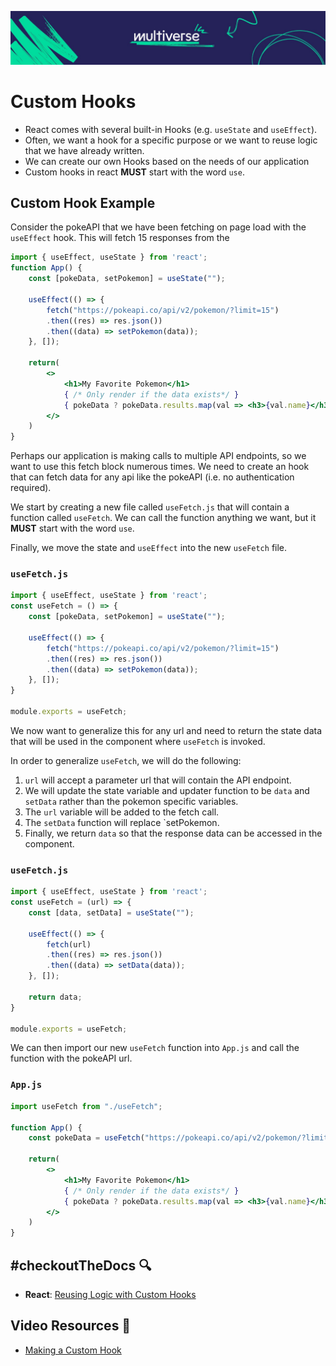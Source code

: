 ![logo](/logo.jpg)

# Custom Hooks
- React comes with several built-in Hooks (e.g. `useState` and `useEffect`).
- Often, we want a hook for a specific purpose or we want to reuse logic that we have already written. 
- We can create our own Hooks based on the needs of our application
- Custom hooks in react **MUST** start with the word `use`.

## Custom Hook Example

Consider the pokeAPI that we have been fetching on page load with the `useEffect` hook. This will fetch 15 responses from the 

```jsx
import { useEffect, useState } from 'react';
function App() {
    const [pokeData, setPokemon] = useState("");

    useEffect(() => {
        fetch("https://pokeapi.co/api/v2/pokemon/?limit=15")
        .then((res) => res.json())
        .then((data) => setPokemon(data));
    }, []);

    return(
        <>
            <h1>My Favorite Pokemon</h1>
            { /* Only render if the data exists*/ }
            { pokeData ? pokeData.results.map(val => <h3>{val.name}</h3>) : ""}
        </>
    )
}
```

Perhaps our application is making calls to multiple API endpoints, so we want to use this fetch block numerous times. We need to create an hook that can fetch data for any api like the pokeAPI (i.e. no authentication required). 

We start by creating a new file called `useFetch.js` that will contain a function called `useFetch`. We can call the function anything we want, but it **MUST** start with the word `use`.

Finally, we move the state and `useEffect` into the new `useFetch` file.

### **`useFetch.js`**
```jsx
import { useEffect, useState } from 'react';
const useFetch = () => {
    const [pokeData, setPokemon] = useState("");
    
    useEffect(() => {
        fetch("https://pokeapi.co/api/v2/pokemon/?limit=15")
        .then((res) => res.json())
        .then((data) => setPokemon(data));
    }, []);
}

module.exports = useFetch;
```

We now want to generalize this for any url and need to return the state data that will be used in the component where `useFetch` is invoked.

In order to generalize `useFetch`, we will do the following:
1. `url` will accept a parameter url that will contain the API endpoint.
2. We will update the state variable and updater function to be `data` and `setData` rather than the pokemon specific variables.
3. The `url` variable will be added to the fetch call.
4. The `setData` function will replace `setPokemon.
5. Finally, we return `data` so that the response data can be accessed in the component.

### **`useFetch.js`**
```jsx
import { useEffect, useState } from 'react';
const useFetch = (url) => {
    const [data, setData] = useState("");
    
    useEffect(() => {
        fetch(url)
        .then((res) => res.json())
        .then((data) => setData(data));
    }, []);

    return data;
}

module.exports = useFetch;
```

We can then import our new `useFetch` function into `App.js` and call the function with the pokeAPI url. 

### `App.js`
```jsx
import useFetch from "./useFetch";

function App() {
    const pokeData = useFetch("https://pokeapi.co/api/v2/pokemon/?limit=15")

    return(
        <>
            <h1>My Favorite Pokemon</h1>
            { /* Only render if the data exists*/ }
            { pokeData ? pokeData.results.map(val => <h3>{val.name}</h3>) : ""}
        </>
    )
}
```

## #checkoutTheDocs 🔍
- **React**: [Reusing Logic with Custom Hooks](https://beta.reactjs.org/learn/reusing-logic-with-custom-hooks#custom-hooks-sharing-logic-between-components)

## Video Resources 🎥
- [Making a Custom Hook](https://www.youtube.com/watch?v=Jl4q2cccwf0)